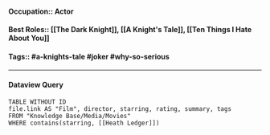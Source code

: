 #### Occupation:: Actor
#### Best Roles:: [[The Dark Knight]], [[A Knight's Tale]], [[Ten Things I Hate About You]] 
#### Tags:: #a-knights-tale #joker #why-so-serious

---
#### Dataview Query
```dataview
TABLE WITHOUT ID
file.link AS "Film", director, starring, rating, summary, tags
FROM "Knowledge Base/Media/Movies"
WHERE contains(starring, [[Heath Ledger]])
```
